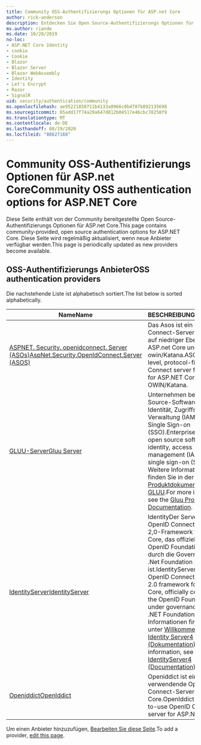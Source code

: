```yaml
---
title: Community OSS-Authentifizierungs Optionen für ASP.net Core
author: rick-anderson
description: Entdecken Sie Open Source-Authentifizierungs Optionen für ASP.net Core.
ms.author: riande
ms.date: 10/28/2019
no-loc:
- ASP.NET Core Identity
- cookie
- Cookie
- Blazor
- Blazor Server
- Blazor WebAssembly
- Identity
- Let's Encrypt
- Razor
- SignalR
uid: security/authentication/community
ms.openlocfilehash: ae95221850711b4133a0966c0bd787b892135698
ms.sourcegitcommit: 65add17f74a29a647d812b04517e46cbc78258f9
ms.translationtype: MT
ms.contentlocale: de-DE
ms.lasthandoff: 08/19/2020
ms.locfileid: "88627168"
---
```

# <a name="community-oss-authentication-options-for-aspnet-core"></a><span data-ttu-id="20e59-103">Community OSS-Authentifizierungs Optionen für ASP.net Core</span><span class="sxs-lookup"><span data-stu-id="20e59-103">Community OSS authentication options for ASP.NET Core</span></span>

<span data-ttu-id="20e59-104">Diese Seite enthält von der Community bereitgestellte Open Source-Authentifizierungs Optionen für ASP.net Core.</span><span class="sxs-lookup"><span data-stu-id="20e59-104">This page contains community-provided, open source authentication options for ASP.NET Core.</span></span> <span data-ttu-id="20e59-105">Diese Seite wird regelmäßig aktualisiert, wenn neue Anbieter verfügbar werden.</span><span class="sxs-lookup"><span data-stu-id="20e59-105">This page is periodically updated as new providers become available.</span></span>

## <a name="oss-authentication-providers"></a><span data-ttu-id="20e59-106">OSS-Authentifizierungs Anbieter</span><span class="sxs-lookup"><span data-stu-id="20e59-106">OSS authentication providers</span></span>

<span data-ttu-id="20e59-107">Die nachstehende Liste ist alphabetisch sortiert.</span><span class="sxs-lookup"><span data-stu-id="20e59-107">The list below is sorted alphabetically.</span></span>

| <span data-ttu-id="20e59-108">Name</span><span class="sxs-lookup"><span data-stu-id="20e59-108">Name</span></span> | <span data-ttu-id="20e59-109">BESCHREIBUNG</span><span class="sxs-lookup"><span data-stu-id="20e59-109">Description</span></span> |
| ---- | ----------- |
| [<span data-ttu-id="20e59-110">ASPNET. Security. openidconnect. Server (ASOs)</span><span class="sxs-lookup"><span data-stu-id="20e59-110">AspNet.Security.OpenIdConnect.Server (ASOS)</span></span>](https://github.com/aspnet-contrib/AspNet.Security.OpenIdConnect.Server) | <span data-ttu-id="20e59-111">Das Asos ist ein OpenID Connect-Server Framework auf niedriger Ebene für ASP.net Core und owin/Katana.</span><span class="sxs-lookup"><span data-stu-id="20e59-111">ASOS is a low-level, protocol-first OpenID Connect server framework for ASP.NET Core and OWIN/Katana.</span></span> |
| [<span data-ttu-id="20e59-112">GLUU-Server</span><span class="sxs-lookup"><span data-stu-id="20e59-112">Gluu Server</span></span>](https://gluu.org/) | <span data-ttu-id="20e59-113">Unternehmen bereit, Open Source-Software für Identität, Zugriffs Verwaltung (IAM) und Single Sign-on (SSO).</span><span class="sxs-lookup"><span data-stu-id="20e59-113">Enterprise ready, open source software for identity, access management (IAM), and single sign-on (SSO).</span></span> <span data-ttu-id="20e59-114">Weitere Informationen finden Sie in der [Produktdokumentation zu GLUU](https://gluu.org/docs/).</span><span class="sxs-lookup"><span data-stu-id="20e59-114">For more information, see the [Gluu Product Documentation](https://gluu.org/docs/).</span></span> |
| [<span data-ttu-id="20e59-115">IdentityServer</span><span class="sxs-lookup"><span data-stu-id="20e59-115">IdentityServer</span></span>](https://identityserver.io/) | <span data-ttu-id="20e59-116">IdentityDer Server ist ein OpenID Connect-und OAuth 2,0-Framework für ASP.net Core, das offiziell durch OpenID Foundation und durch die Governance von .Net Foundation zertifiziert ist.</span><span class="sxs-lookup"><span data-stu-id="20e59-116">IdentityServer is an OpenID Connect and OAuth 2.0 framework for ASP.NET Core, officially certified by the OpenID Foundation and under governance of the .NET Foundation.</span></span> <span data-ttu-id="20e59-117">Weitere Informationen finden Sie unter [Willkommen bei Identity Server4 (Dokumentation)](https://identityserver4.readthedocs.io/en/latest/).</span><span class="sxs-lookup"><span data-stu-id="20e59-117">For more information, see [Welcome to IdentityServer4 (Documentation)](https://identityserver4.readthedocs.io/en/latest/).</span></span> |
| [<span data-ttu-id="20e59-118">Openiddict</span><span class="sxs-lookup"><span data-stu-id="20e59-118">OpenIddict</span></span>](https://github.com/openiddict/openiddict-core) | <span data-ttu-id="20e59-119">Openiddict ist ein einfach zu verwendende OpenID Connect-Server für ASP.net Core.</span><span class="sxs-lookup"><span data-stu-id="20e59-119">OpenIddict is an easy-to-use OpenID Connect server for ASP.NET Core.</span></span> |

<span data-ttu-id="20e59-120">Um einen Anbieter hinzuzufügen, [Bearbeiten Sie diese Seite](https://github.com/login?return_to=https%3A%2F%2Fgithub.com%2Faspnet%2FDocs%2Fedit%2Fmaster%2Faspnetcore%2Fsecurity%2Fauthentication%2Fcommunity.md).</span><span class="sxs-lookup"><span data-stu-id="20e59-120">To add a provider, [edit this page](https://github.com/login?return_to=https%3A%2F%2Fgithub.com%2Faspnet%2FDocs%2Fedit%2Fmaster%2Faspnetcore%2Fsecurity%2Fauthentication%2Fcommunity.md).</span></span>

